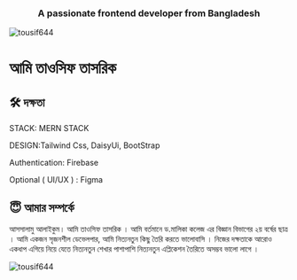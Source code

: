 <h3 align="center">A passionate frontend developer from Bangladesh</h3>

<p align="left"> <img src="https://komarev.com/ghpvc/?username=tousif644&label=Profile%20views&color=0e75b6&style=flat" alt="tousif644" /> </p>

# আমি তাওসিফ তাসরিক

## 🛠 দক্ষতা
STACK: MERN STACK 

DESIGN:Tailwind Css, DaisyUi, BootStrap

Authentication: Firebase

Optional ( UI/UX ) : Figma


## 😇 আমার সম্পর্কে 
আসসালামু আলাইকুম। আমি তাওসিফ তাসরিক । আমি বর্তমানে ড.মালিকা কলেজ এর বিজ্ঞান বিভাগের ২য় বর্ষের ছাত্র । আমি একজন সৃজনশীল ডেভেলপার, আমি নিত্যনতুন কিছু তৈরি করতে ভালোবাসি । নিজের দক্ষতাকে আরোও একধাপ এগিয়ে নিয়ে যেতে নিত্যনতুন শেখার পাশাপাশি নিত্যনতুন এপ্লিকেশন তৈরিতে অসম্ভব ভালো লাগে । 
<p>
      <img
        align="center"
        src="https://github-readme-streak-stats.herokuapp.com/?user=tousif644&"
        alt="tousif644"
      />
    </p>
